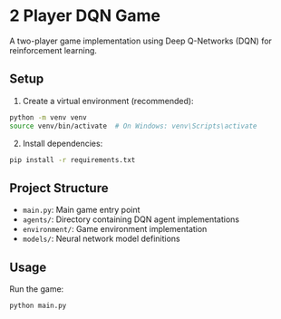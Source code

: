 # 2 Player DQN Game

A two-player game implementation using Deep Q-Networks (DQN) for reinforcement learning.

## Setup

1. Create a virtual environment (recommended):
```bash
python -m venv venv
source venv/bin/activate  # On Windows: venv\Scripts\activate
```

2. Install dependencies:
```bash
pip install -r requirements.txt
```

## Project Structure

- `main.py`: Main game entry point
- `agents/`: Directory containing DQN agent implementations
- `environment/`: Game environment implementation
- `models/`: Neural network model definitions

## Usage

Run the game:
```bash
python main.py
```

